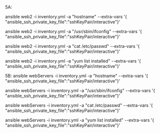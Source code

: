 5A:

  ansible web2 -i inventory.yml -a "hostname" --extra-vars '{ "ansible_ssh_private_key_file":"sshKeyPair/interactive"}'

  ansible web2 -i inventory.yml -a "/usr/sbin/ifconfig" --extra-vars '{ "ansible_ssh_private_key_file":"sshKeyPair/interactive"}'

  ansible web2 -i inventory.yml -a "cat /etc/passwd" --extra-vars '{ "ansible_ssh_private_key_file":"sshKeyPair/interactive"}'

  ansible web2 -i inventory.yml -a "yum list installed" --extra-vars '{ "ansible_ssh_private_key_file":"sshKeyPair/interactive"}'

5B:
  ansible webServers -i inventory.yml -a "hostname" --extra-vars '{ "ansible_ssh_private_key_file":"sshKeyPair/interactive"}'

  ansible webServers -i inventory.yml -a "/usr/sbin/ifconfig" --extra-vars '{ "ansible_ssh_private_key_file":"sshKeyPair/interactive"}'

  ansible webServers -i inventory.yml -a "cat /etc/passwd" --extra-vars '{ "ansible_ssh_private_key_file":"sshKeyPair/interactive"}'

  ansible webServers -i inventory.yml -a "yum list installed" --extra-vars '{ "ansible_ssh_private_key_file":"sshKeyPair/interactive"}'
